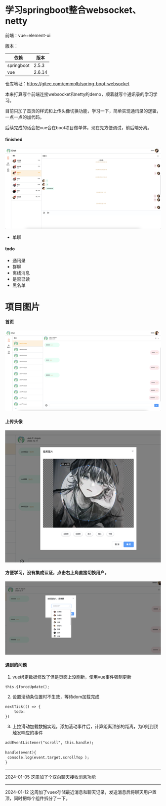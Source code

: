 # 学习springboot整合websocket、netty

前端：vue+element-ui

版本：

| 依赖         | 版本     |
|------------|--------|
| springboot | 2.5.3  |
| vue        | 2.6.14 |

仓库地址：https://gitee.com/cmmplb/spring-boot-websocket

本来打算写个前端连接websocket和netty的demo，顺着就写个通讯录的学习学习。

目前只加了首页的样式和上传头像切换功能，学习一下，简单实现通讯录的逻辑，一点一点的加代码。

后续完成的话会把vue合在boot项目做单体，现在先方便调试，前后端分离。

#### finished

![image_05.png](doc%2Fimages%2Fimage_05.png)

- 单聊

#### todo

- 通讯录
- 群聊
- 离线消息
- 是否已读
- 黑名单

# 项目图片

#### 首页

![image_01.png](doc%2Fimages%2Fimage_01.png)

#### 上传头像

![image_02.png](doc%2Fimages%2Fimage_02.png)

#### 方便学习，没有集成认证，点击右上角直接切换用户。

![image_03.png](doc%2Fimages%2Fimage_03.png)

#### 遇到的问题

1. vue绑定数据修改了但是页面上没刷新，使用vue事件强制更新

````
this.$forceUpdate();
````

2. 设置滚动条位置时不生效，等待dom加载完成

````
nextTick(() => {
    todo:
})
````

3. 上拉滑动加载数据实现，添加滚动事件后，计算距离顶部的距离，为0则到顶触发响应的事件

````
addEventListener("scroll", this.handle);

handle(event){
 console.log(event.target.scrollTop );
}

````

***

2024-01-05
这周加了个双向聊天接收消息功能

***

2024-01-12
这周加了vuex存储最近消息和聊天记录，发送消息后将聊天用户置顶，同时把每个组件拆分了一下。